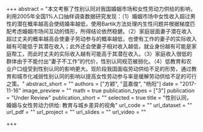 +++
abstract = "本文考察了性别认同对我国婚姻市场和女性劳动力供给的影响，利用2005年全国1%人口抽样调查数据研究发现：（1）婚姻市场中女性收入超过男性的潜在概率越高会使结婚率越低，使用Bartik方法处理内生性问题并根据梯度匹配考虑婚姻市场间互动的情形，所得结论依然稳健。（2）家庭层面妻子潜在收入超过丈夫的概率越高会使妻子劳动参与的概率越低，也使有工作的妻子的实际收入越有可能低于其潜在收入；此外还会使妻子相对收入越低，就业身份越有可能是家庭帮工，而此时丈夫的实际收入越有可能高于其潜在收入。（3）家庭收入很低的群体由于不能付出“妻子不工作”的代价，性别认同规范被弱化。（4）低教育和农业户口组受到性别认同的影响更大。现阶段我国面临劳动供给不足的形势，通过教育和城市化减弱性别认同的影响以提高女性劳动参与率是缓解劳动供给不足的可行之策。"
abstract_short = ""
authors = ["方颖", "蓝嘉俊",  "杨阳"]
date = "2017-11-16"
image_preview = ""
math = true
publication_types = ["3"]
publication = "Under Review"
publication_short = ""
selected = true
title = "性别认同，婚姻与女性劳动力供给: 教育与城乡差异的视角"
url_code = ""
url_dataset = ""
url_pdf = ""
url_project = ""
url_slides = ""
url_video = ""

+++

